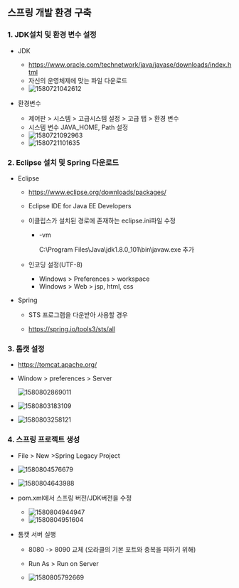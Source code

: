 ## 스프링 개발 환경 구축

### 1. JDK설치 및 환경 변수 설정

- JDK
  * <https://www.oracle.com/technetwork/java/javase/downloads/index.html>
  * 자신의 운영체제에 맞는 파일 다운로드
  * ![1580721042612](./images/1.PNG)

- 환경변수
  * 제어판 > 시스템 > 고급시스템 설정 > 고급 탭 > 환경 변수
  * 시스템 변수 JAVA_HOME, Path 설정
  * ![1580721092963](./images/2.PNG)
  * ![1580721101635](./images/3.PNG)



### 2.  Eclipse 설치 및 Spring 다운로드

- Eclipse 

  * https://www.eclipse.org/downloads/packages/
  * Eclipse IDE for Java EE Developers

  * 이클립스가 설치된 경로에 존재하는 eclipse.ini파일 수정

    * -vm

      C:\Program Files\Java\jdk1.8.0_101\bin\javaw.exe 추가

  * 인코딩 설정(UTF-8)

    * Windows > Preferences > workspace
    * Windows > Web > jsp, html, css

- Spring

  * STS 프로그램을 다운받아 사용할 경우

  * <https://spring.io/tools3/sts/all>



### 3. 톰캣 설정

* <https://tomcat.apache.org/>

* Window > preferences > Server

  ![1580802869011](./images/4.PNG)

* ![1580803183109](./images/5.PNG)

* ![1580803258121](./images/6.PNG)



### 4. 스프링 프로젝트 생성

*  File > New >Spring Legacy Project

  * ![1580804576679](./images/7.PNG)
  * ![1580804643988](./images/8.PNG)

* pom.xml에서 스프링 버전/JDK버전을 수정

  * ![1580804944947](./images/9.PNG)
  * ![1580804951604](./images/10.PNG)

* 톰캣 서버 실행

  * 8080 -> 8090 교체 (오라클의 기본 포트와 중복을 피하기 위해)

  * Run As > Run on Server

  * ![1580805792669](./images/11.PNG)

    



